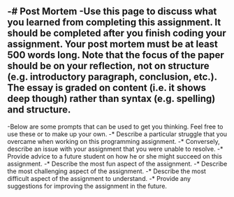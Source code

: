 -# Post Mortem
-Use this page to discuss what you learned from completing this assignment.  It should be completed **after** you finish coding your assignment. Your post mortem must be at least 500 words long.  Note that the focus of the paper should be on your reflection, not on structure (e.g. introductory paragraph, conclusion, etc.).  The essay is graded on content (i.e. it shows deep though) rather than syntax (e.g. spelling) and structure.  
-
-Below are some prompts that can be used to get you thinking.  Feel free to use these or to make up your own.
-* Describe a particular struggle that you overcame when working on this programming assignment.
-* Conversely, describe an issue with your assignment that you were unable to resolve.
-* Provide advice to a future student on how he or she might succeed on this assignment.
-* Describe the most fun aspect of the assignment.
-* Describe the most challenging aspect of the assignment.
-* Describe the most difficult aspect of the assignment to understand.
-* Provide any suggestions for improving the assignment in the future.